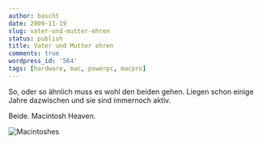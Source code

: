 ```yaml
---
author: bascht
date: 2009-11-19
slug: vater-und-mutter-ehren
status: publish
title: Vater und Mutter ehren
comments: true
wordpress_id: '564'
tags: [hardware, mac, powerpc, macpro]
---
```


So, oder so ähnlich muss es wohl den beiden gehen.
Liegen schon einige Jahre dazwischen und sie sind immernoch aktiv.

Beide.
Macintosh Heaven.

![Macintoshes](https://img.bascht.com/uploads/big/8f869f1e82465ce3e5e03fc0f08f93cc.jpg)
